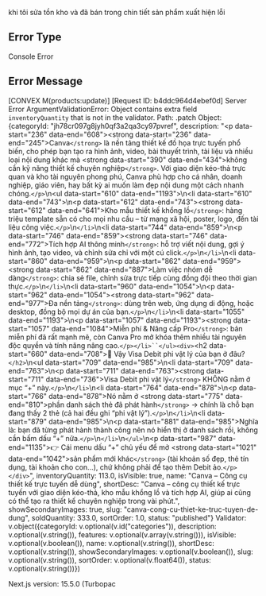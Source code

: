 khi tôi sửa tồn kho và đã bán trong chin tiết sản phẩm xuất hiện lỗi



## Error Type

Console Error

## Error Message

[CONVEX M(products:update)] [Request ID: b4ddc964d4ebef0d] Server Error
ArgumentValidationError: Object contains extra field `inventoryQuantity` that is not in the validator.
Path: .patch
Object: {categoryId: "jh78cr097g8jyh0qf3a2qa3cy97pvref", description: "<p data-start=\"236\" data-end=\"608\"><strong data-start=\"236\" data-end=\"245\">Canva`</strong>` là nền tảng thiết kế đồ họa trực tuyến phổ biến, cho phép bạn tạo ra hình ảnh, video, bài thuyết trình, tài liệu và nhiều loại nội dung khác mà <strong data-start=\"390\" data-end=\"434\">không cần kỹ năng thiết kế chuyên nghiệp`</strong>`. Với giao diện kéo-thả trực quan và kho tài nguyên phong phú, Canva phù hợp cho cá nhân, doanh nghiệp, giáo viên, hay bất kỳ ai muốn làm đẹp nội dung một cách nhanh chóng.`</p>`\n<ul data-start=\"610\" data-end=\"1193\">\n<li data-start=\"610\" data-end=\"743\">\n<p data-start=\"612\" data-end=\"743\"><strong data-start=\"612\" data-end=\"641\">Kho mẫu thiết kế khổng lồ`</strong>`: hàng triệu template sẵn có cho mọi nhu cầu – từ mạng xã hội, poster, logo, đến tài liệu công việc.`</p>`\n`</li>`\n<li data-start=\"744\" data-end=\"859\">\n<p data-start=\"746\" data-end=\"859\"><strong data-start=\"746\" data-end=\"772\">Tích hợp AI thông minh`</strong>`: hỗ trợ viết nội dung, gợi ý hình ảnh, tạo video, và chỉnh sửa chỉ với một cú click.`</p>`\n`</li>`\n<li data-start=\"860\" data-end=\"959\">\n<p data-start=\"862\" data-end=\"959\"><strong data-start=\"862\" data-end=\"887\">Làm việc nhóm dễ dàng`</strong>`: chia sẻ file, chỉnh sửa trực tiếp cùng đồng đội theo thời gian thực.`</p>`\n`</li>`\n<li data-start=\"960\" data-end=\"1054\">\n<p data-start=\"962\" data-end=\"1054\"><strong data-start=\"962\" data-end=\"977\">Đa nền tảng`</strong>`: dùng trên web, ứng dụng di động, hoặc desktop, đồng bộ mọi dự án của bạn.`</p>`\n`</li>`\n<li data-start=\"1055\" data-end=\"1193\">\n<p data-start=\"1057\" data-end=\"1193\"><strong data-start=\"1057\" data-end=\"1084\">Miễn phí &amp; Nâng cấp Pro`</strong>`: bản miễn phí đã rất mạnh mẽ, còn Canva Pro mở khóa thêm nhiều tài nguyên độc quyền và tính năng nâng cao.`</p></li>``</ul><div>`<h2 data-start=\"660\" data-end=\"708\">🔎 Vậy Visa Debit phi vật lý của bạn ở đâu?`</h2>`\n<ul data-start=\"709\" data-end=\"985\">\n<li data-start=\"709\" data-end=\"763\">\n<p data-start=\"711\" data-end=\"763\"><strong data-start=\"711\" data-end=\"736\">Visa Debit phi vật lý`</strong>` KHÔNG nằm ở mục “+” này.`</p>`\n`</li>`\n<li data-start=\"764\" data-end=\"878\">\n<p data-start=\"766\" data-end=\"878\">Nó nằm ở <strong data-start=\"775\" data-end=\"810\">phần danh sách thẻ đã phát hành`</strong>` → chính là chỗ bạn đang thấy 2 thẻ (cả hai đều ghi “phi vật lý”).`</p>`\n`</li>`\n<li data-start=\"879\" data-end=\"985\">\n<p data-start=\"881\" data-end=\"985\">Nghĩa là: bạn đã từng phát hành thành công nên nó hiển thị ở danh sách rồi, không cần bấm dấu “+” nữa.`</p>`\n`</li>`\n`</ul>`\n<p data-start=\"987\" data-end=\"1135\">👉 Cái menu dấu “+” chủ yếu để mở <strong data-start=\"1021\" data-end=\"1042\">sản phẩm mới khác`</strong>` (tài khoản số đẹp, thẻ tín dụng, tài khoản cho con…), chứ không phải để tạo thêm Debit ảo.`</p></div>`", inventoryQuantity: 113.0, isVisible: true, name: "Canva – Công cụ thiết kế trực tuyến dễ dùng", shortDesc: "Canva – công cụ thiết kế trực tuyến với giao diện kéo-thả, kho mẫu khổng lồ và tích hợp AI, giúp ai cũng có thể tạo ra thiết kế chuyên nghiệp trong vài phút.", showSecondaryImages: true, slug: "canva-cong-cu-thiet-ke-truc-tuyen-de-dung", soldQuantity: 333.0, sortOrder: 1.0, status: "published"}
Validator: v.object({categoryId: v.optional(v.id("categories")), description: v.optional(v.string()), features: v.optional(v.array(v.string())), isVisible: v.optional(v.boolean()), name: v.optional(v.string()), shortDesc: v.optional(v.string()), showSecondaryImages: v.optional(v.boolean()), slug: v.optional(v.string()), sortOrder: v.optional(v.float64()), status: v.optional(v.string())})

Next.js version: 15.5.0 (Turbopac
